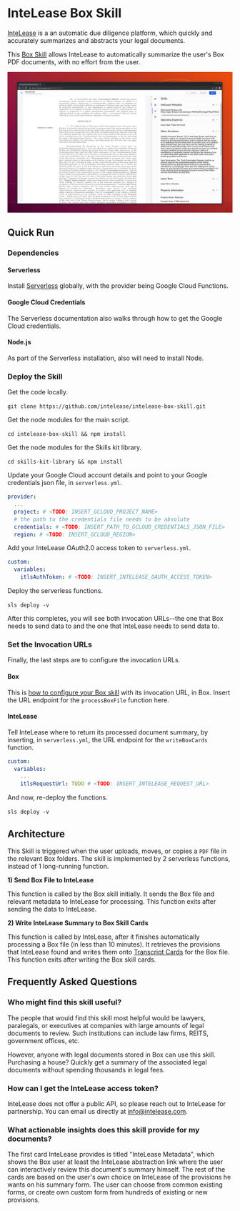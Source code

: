 # InteLease Box Skill

[InteLease](https://intelease.com) is a an automatic due diligence platform, which quickly and accurately summarizes and abstracts your legal documents.

This [Box Skill](https://www.box.com/skills) allows InteLease to automatically summarize the user's Box PDF documents, with no effort from the user.

![Alt Text](screenshots/on_background.png)

## Quick Run

### Dependencies

#### Serverless

Install [Serverless](https://serverless.com/framework/docs/providers/google/guide/installation/) globally, with the provider being Google Cloud Functions.

#### Google Cloud Credentials

The Serverless documentation also walks through how to get the Google Cloud credentials.

#### Node.js

As part of the Serverless installation, also will need to install Node.

### Deploy the Skill

Get the code locally.

`git clone https://github.com/intelease/intelease-box-skill.git`

Get the node modules for the main script.

`cd intelease-box-skill && npm install`

Get the node modules for the Skills kit library.

`cd skills-kit-library && npm install`

Update your Google Cloud account details and point to your Google credentials json file, in `serverless.yml`.

```yaml
provider:
  ...
  project: # <TODO: INSERT_GCLOUD_PROJECT_NAME>
  # the path to the credentials file needs to be absolute
  credentials: # <TODO: INSERT_PATH_TO_GCLOUD_CREDENTIALS_JSON_FILE>
  region: # <TODO: INSERT_GCLOUD_REGION>
```

Add your InteLease OAuth2.0 access token to `serverless.yml`.

```yaml
custom:
  variables:
    itlsAuthToken: # <TODO: INSERT_INTELEASE_OAUTH_ACCESS_TOKEN>
```

Deploy the serverless functions.

`sls deploy -v`

After this completes, you will see both invocation URLs--the one that Box needs to send data to and the one that InteLease needs to send data to.

### Set the Invocation URLs

Finally, the last steps are to configure the invocation URLs.

#### Box

This is [how to configure your Box skill](https://developer.box.com/docs/configure-a-box-skill) with its invocation URL, in Box.
Insert the URL endpoint for the `processBoxFile` function here.

#### InteLease

Tell InteLease where to return its processed document summary, by inserting, in `serverless.yml`, the URL endpoint for the `writeBoxCards` function.

```yaml
custom:
  variables:
    ...
    itlsRequestUrl: TODO # <TODO: INSERT_INTELEASE_REQUEST_URL>
```

And now, re-deploy the functions.

`sls deploy -v`

## Architecture

This Skill is triggered when the user uploads, moves, or copies a `PDF` file in the relevant Box folders.
The skill is implemented by 2 serverless functions, instead of 1 long-running function.

**1) Send Box File to InteLease**

This function is called by the Box skill initially.
It sends the Box file and relevant metadata to InteLease for processing. 
This function exits after sending the data to InteLease.

**2) Write InteLease Summary to Box Skill Cards**

This function is called by InteLease, after it finishes automatically processing a Box file (in less than 10 minutes).
It retrieves the provisions that InteLease found and writes them onto [Transcript Cards](https://github.com/box/box-skills-kit-nodejs/tree/master/skills-kit-library#skillswriter) for the Box file.
This function exits after writing the Box skill cards.

## Frequently Asked Questions

### Who might find this skill useful? 

The people that would find this skill most helpful would be lawyers, paralegals, or executives at companies with large amounts of legal documents to review.
Such institutions can include law firms, REITS, government offices, etc.

However, anyone with legal documents stored in Box can use this skill.
Purchasing a house? Quickly get a summary of the associated legal documents without spending thousands in legal fees.

### How can I get the InteLease access token?

InteLease does not offer a public API, so please reach out to InteLease for partnership.
You can email us directly at <info@intelease.com>.

### What actionable insights does this skill provide for my documents?

The first card InteLease provides is titled "InteLease Metadata", which shows the Box user at least the InteLease abstraction link where the user can interactively review this document's summary himself.
The rest of the cards are based on the user's own choice on InteLease of the provisions he wants on his summary form.
The user can choose from common existing forms, or create own custom form from hundreds of existing or new provisions.
